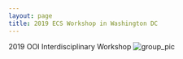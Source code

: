 ```yaml
---
layout: page
title: 2019 ECS Workshop in Washington DC
---
```

   
2019 OOI Interdisciplinary Workshop
![group_pic](img/201905_group_pic.JPG)
